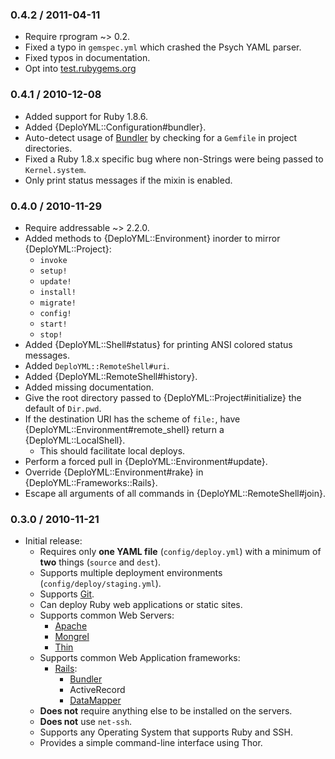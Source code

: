 ### 0.4.2 / 2011-04-11

* Require rprogram ~> 0.2.
* Fixed a typo in `gemspec.yml` which crashed the Psych YAML parser.
* Fixed typos in documentation.
* Opt into [test.rubygems.org](http://test.rubygems.org/)

### 0.4.1 / 2010-12-08

* Added support for Ruby 1.8.6.
* Added {DeploYML::Configuration#bundler}.
* Auto-detect usage of [Bundler](http://gembundler.com/) by checking for a
  `Gemfile` in project directories.
* Fixed a Ruby 1.8.x specific bug where non-Strings were being passed to
  `Kernel.system`.
* Only print status messages if the mixin is enabled.

### 0.4.0 / 2010-11-29

* Require addressable ~> 2.2.0.
* Added methods to {DeploYML::Environment} inorder to mirror
  {DeploYML::Project}:
  * `invoke`
  * `setup!`
  * `update!`
  * `install!`
  * `migrate!`
  * `config!`
  * `start!`
  * `stop!`
* Added {DeploYML::Shell#status} for printing ANSI colored status messages.
* Added `DeploYML::RemoteShell#uri`.
* Added {DeploYML::RemoteShell#history}.
* Added missing documentation.
* Give the root directory passed to {DeploYML::Project#initialize} the
  default of `Dir.pwd`.
* If the destination URI has the scheme of `file:`, have
  {DeploYML::Environment#remote_shell} return a {DeploYML::LocalShell}.
  * This should facilitate local deploys.
* Perform a forced pull in {DeploYML::Environment#update}.
* Override {DeploYML::Environment#rake} in {DeploYML::Frameworks::Rails}.
* Escape all arguments of all commands in {DeploYML::RemoteShell#join}.

### 0.3.0 / 2010-11-21

* Initial release:
  * Requires only **one YAML file** (`config/deploy.yml`) with a minimum of
    **two** things (`source` and `dest`).
  * Supports multiple deployment environments (`config/deploy/staging.yml`).
  * Supports [Git](http://www.git-scm.com/).
  * Can deploy Ruby web applications or static sites.
  * Supports common Web Servers:
    * [Apache](http://www.apache.org/)
    * [Mongrel](https://github.com/fauna/mongrel)
    * [Thin](http://code.macournoyer.com/thin/)
  * Supports common Web Application frameworks:
    * [Rails](http://rubyonrails.org/):
      * [Bundler](http://gembundler.com/)
      * ActiveRecord
      * [DataMapper](http://datamapper.org/)
  * **Does not** require anything else to be installed on the servers.
  * **Does not** use `net-ssh`.
  * Supports any Operating System that supports Ruby and SSH.
  * Provides a simple command-line interface using Thor.


